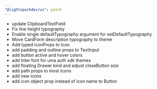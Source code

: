 ```yaml
---
"@lightsparkdev/ui": patch
---
```


- update ClipboardTextField
- Fix line height typography
- Enable single defaultTypography argument for setDefaultTypography
- Move CardForm description typography to theme
- Add typed iconProps to Icon
- add padding and outline props to TextInput
- add button active and hover colors
- add Inter font for uma auth sdk themes
- add floating Drawer kind and adjust closeButton size 
- add path props to most icons
- add new icons
- add icon object prop instead of icon name to Button
